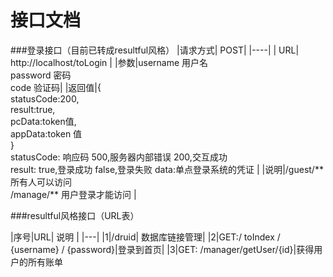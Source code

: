  接口文档
=====
###登录接口（目前已转成resultful风格）
|请求方式| POST|
|----|
| URL|  http://localhost/toLogin |
|参数|username 用户名 <br/> password 密码 <br/>code 验证码|
|返回值|{<br/>statusCode:200,<br/> result:true,<br/> pcData:token值,<br/>  appData:token 值<br/> } <br/>statusCode: 响应码 500,服务器内部错误 200,交互成功<br/> result:  true,登录成功 false,登录失败 data:单点登录系统的凭证 |
|说明|/guest/**  所有人可以访问 <br/> /manage/**  用户登录才能访问 |

###resultful风格接口（URL表）

|序号|URL| 说明 |
|---|
|1|/druid| 数据库链接管理|
|2|GET:/ toIndex / {username} / {password}|登录到首页|
|3|GET: /manager/getUser/{id}|获得用户的所有账单





